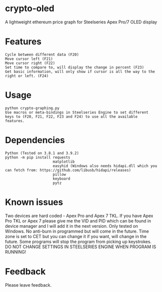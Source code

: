 # crypto-oled
A lightweight ethereum price graph for Steelseries Apex Pro/7 OLED display

# Features
```
Cycle between different data (F20)
Move cursor left (F21)
Move cursor right (F22)
Set time to compare to, will display the change in percent (F23)
Get basic information, will only show if cursor is all the way to the right or left. (F24)
```

# Usage
```
python crypto-graphing.py
Use macros or meta-bindings in Steelseries Engine to set different keys to (F20, F21, F22, F23 and F24) to use all the available features.
```

# Dependencies
```
Python (Tested on 3.8.1 and 3.9.2)
python -m pip install requests
                      matplotlib
                      easyhid (Windows also needs hidapi.dll which you can fetch from: https://github.com/libusb/hidapi/releases)
                      pillow
                      keyboard
                      pytz
```

# Known issues
Two devices are hard coded - Apex Pro and Apex 7 TKL.
If you have Apex Pro TKL or Apex 7 please give me the VID and PID which can be found in device manager and I will add it in the next version.
Only tested on Windows. No anti-burn in programmed but will come in the future. Time zone is set to CET but you can change it if you want, will change in the future. Some programs will stop the program from picking up keystrokes. DO NOT CHANGE SETTINGS IN STEELSERIES ENGINE WHEN PROGRAM IS RUNNING!

# Feedback
Please leave feedback.

